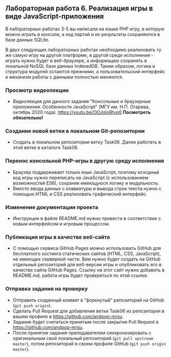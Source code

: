 ##                             Лабораторная работа 6. Реализация игры в виде JavaScript-приложения

В лабораторных работах 3-5 вы написали на языке PHP игру, в которую можно играть в консоли, а ход партий и их результаты сохраняются в базе данных SQLite.

В двух следующих лабораторных работах необходимо реализовать ту же самую игру на другой платформе, в другой среде исполнения - играть нужно будет в веб-браузере, а информацию сохранять в локальной NoSQL базе данных IndexedDB. Таким образом, логика и структура модулей остаются прежними, а пользовательский интерфейс и механизм работы с данными полностью меняются.

### Просмотр видеолекции
* Видеолекция для данного задания "Консольные и браузерные приложения. Особенности JavaScript" (МГУ им. Н.П. Огарева, октябрь 2020 года). https://youtu.be/OOJqloRtyq0
**Посмотреть обязательно!**

### Создание новой ветки в локальном Git-репозитории
* Создать в локальном репозитории ветку Task06. Далее работать в этой ветке в каталоге Task06.

### Перенос консольной PHP-игры в другую среду исполнения
* Браузер поддерживает только язык JavaScript, поэтому исходный код игры нужно переписать на JavaScript (с использованием возможностей ES6), сохраняя имеющуюся логику и модульность.
* Вместо ввода данных с клавиатуры и вывода строк текста нужно с помощью HTML и CSS реализовать графический интерфейс.

### Изменение документации проекта
* Инструкции в файле README.md нужно привести в соответствие с новым интерфейсом и игровым процессом.

### Публикация игры в качестве веб-сайта
* С помощью сервиса GitHub Pages можно использовать GitHub для бесплатного хостинга статических сайтов (HTML, CSS, JavaScript), не имеющих серверной части. Вам нужно будет создать на GitHub отдельный репозиторий для веб-версии игры и опубликовать его в качестве сайта GitHub Pages. Ссылку на этот сайт нужно добавить в README.md, работа игры будет проверяться по этой ссылке.

### Отправка задания на проверку
* Отправить созданный коммит в "форкнутый" репозиторий на GitHub (`git push origin`).
* Сделать Pull Request для добавления ветки Task06 из репозитория в вашем профиле в https://github.com/andpop-mrsu.
* Задание будет считаться принятым после закрытия Pull Request в https://github.com/andpop-mrsu.
* После принятия задания преподавателем синхронизировать с оригинальным свой локальный репозиторий (`git pull upstream master`), потом репозиторий в своем профиле GitHub (`git push origin master`).

